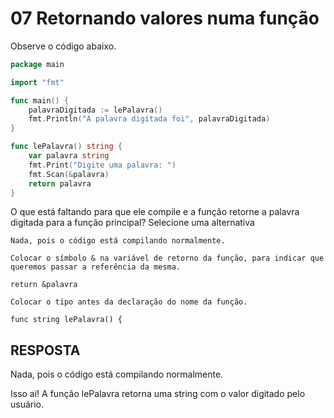 # 07 Retornando valores numa função

Observe o código abaixo.

~~~~go
package main

import "fmt"

func main() {
    palavraDigitada := lePalavra()
    fmt.Println("A palavra digitada foi", palavraDigitada)
}

func lePalavra() string {
    var palavra string
    fmt.Print("Digite uma palavra: ")
    fmt.Scan(&palavra)
    return palavra
}
~~~~

O que está faltando para que ele compile e a função retorne a palavra digitada para a função principal?
Selecione uma alternativa

    Nada, pois o código está compilando normalmente.

    Colocar o símbolo & na variável de retorno da função, para indicar que queremos passar a referência da mesma.

    return &palavra

    Colocar o tipo antes da declaração do nome da função.

    func string lePalavra() {


## RESPOSTA

Nada, pois o código está compilando normalmente.

Isso aí! A função lePalavra retorna uma string com o valor digitado pelo usuário.
